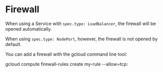 # Firewall

When using a Service with `spec.type: LoadBalancer`, the firewall will be opened automatically. 

When using `spec.type: NodePort`, however, the firewall is not opened by default.

You can add a firewall with the gcloud command line tool:

gcloud compute firewall-rules create my-rule --allow=tcp:<port>
